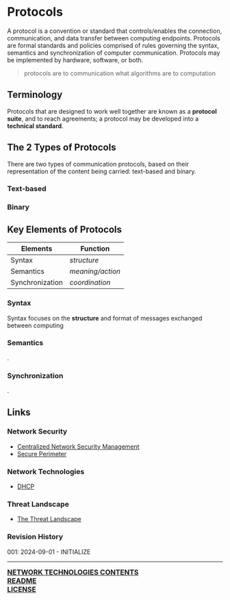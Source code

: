 # Protocols
A protocol is a convention or standard that controls/enables the connection, communication, and data transfer between computing endpoints. Protocols are formal standards and policies comprised of rules governing the syntax, semantics and synchronization of computer communication. Protocols may be implemented by hardware, software, or both.

> protocols are to communication what algorithms are to computation
## Terminology
Protocols that are designed to work well together are known as a **protocol suite**, and to reach agreements; a protocol may be developed into a **technical standard**. 


## The 2 Types of Protocols
There are two types of communication protocols, based on their representation of the content being carried: text-based and binary.

### Text-based

### Binary

## Key Elements of Protocols
| Elements        | Function         |
| --------------- | ---------------- |
| Syntax          | *structure*      |
| Semantics       | *meaning/action* |
| Synchronization | *coordination*   |
### Syntax
Syntax focuses on the **structure** and format of messages exchanged between computing  
### Semantics
.
### Synchronization
.
## Links
### Network Security
- [Centralized Network Security Management](https://notes.ryancranie.com/Notes/Network%20Security/Centralized%20Network%20Security%20Management)
- [Secure Perimeter](https://notes.ryancranie.com/Notes/Network%20Security/Secure%20Perimeter)
### Network Technologies
- [DHCP](https://notes.ryancranie.com/Notes/Network%20Technologies/DHCP)
### Threat Landscape
- [The Threat Landscape](https://notes.ryancranie.com/Notes/Threat%20Landscape/The%20Threat%20Landscape)
### Revision History
001: 2024-09-01 - INITIALIZE

---
<font size=3><b>[NETWORK TECHNOLOGIES CONTENTS](https://github.com/ryancranie/cybersecurity-osint/blob/main/Contents/-%20Network%20Technologies%20Contents.md)<br>
[README](https://github.com/ryancranie/cybersecurity-osint/blob/main/README.md)<br>
[LICENSE](https://github.com/ryancranie/cybersecurity-osint/blob/main/LICENSE)</b></font>